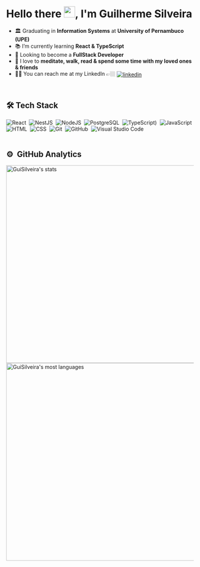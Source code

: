 <h1>Hello there <img src="https://raw.githubusercontent.com/kaueMarques/kaueMarques/master/hi.gif" width="30px">, I'm Guilherme Silveira</h1>

- 🏛 Graduating in **Information Systems** at **University of Pernambuco (UPE)**
- 📚 I’m currently learning **React & TypeScript**
- 🔭 Looking to become a **FullStack Developer**
- 💎 I love to **meditate, walk, read & spend some time with my loved ones & friends**
- ✌🏼 You can reach me at my LinkedIn 👉🏼 <a href="https://www.linkedin.com/in/guilherme-silveira-coutinho/" target="_blank">
  <img align="center" src="https://img.shields.io/badge/-Guilherme Silveira-05122A?style=flat&logo=linkedin" alt="linkedin"/>
</a>
<br>

## 🛠 Tech Stack

![React](https://img.shields.io/badge/react-%2320232a.svg?style=for-the-badge&logo=react&logoColor=%2361DAFB)&nbsp;
![NestJS](https://img.shields.io/badge/nestjs-%23E0234E.svg?style=for-the-badge&logo=nestjs&logoColor=white)&nbsp;
![NodeJS](https://img.shields.io/badge/Node.js-43853D?style=for-the-badge&logo=node.js&logoColor=white)&nbsp;
![PostgreSQL](https://img.shields.io/badge/PostgreSQL-316192?style=for-the-badge&logo=postgresql&logoColor=white)&nbsp;
![TypeScript](https://shields.io/badge/TypeScript-3178C6?logo=TypeScript&logoColor=FFF&style=flat-square))&nbsp;
![JavaScript](https://img.shields.io/badge/-JavaScript-05122A?style=flat&logo=javascript)&nbsp;
![HTML](https://img.shields.io/badge/-HTML-05122A?style=flat&logo=HTML5)&nbsp;
![CSS](https://img.shields.io/badge/-CSS-05122A?style=flat&logo=CSS3&logoColor=1572B6)&nbsp;
![Git](https://img.shields.io/badge/-Git-05122A?style=flat&logo=git)&nbsp;
![GitHub](https://img.shields.io/badge/-GitHub-05122A?style=flat&logo=github)&nbsp;
![Visual Studio Code](https://img.shields.io/badge/-Visual%20Studio%20Code-05122A?style=flat&logo=visual-studio-code&logoColor=007ACC)&nbsp;
<br><br>

## ⚙️ &nbsp;GitHub Analytics

<p align="left">
<img width="530em" src="https://github-readme-stats.vercel.app/api?username=GuiSilveira&show_icons=true&theme=vision-friendly-dark" alt="GuiSilveira's stats"/>
<img width="530em" src="https://github-readme-stats.vercel.app/api/top-langs/?username=GuiSilveira&layout=compact&theme=vision-friendly-dark" alt="GuiSilveira's most languages"/>
</p>

<br><br> 
